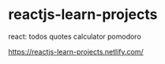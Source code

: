 # reactjs-learn-projects
react: todos quotes calculator pomodoro

https://reactjs-learn-projects.netlify.com/
